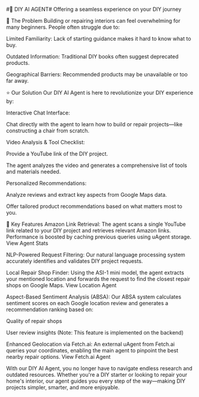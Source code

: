 #👷 DIY AI AGENT#
Offering a seamless experience on your DIY journey

🚨 The Problem
Building or repairing interiors can feel overwhelming for many beginners. People often struggle due to:

Limited Familiarity: Lack of starting guidance makes it hard to know what to buy.

Outdated Information: Traditional DIY books often suggest deprecated products.

Geographical Barriers: Recommended products may be unavailable or too far away.

⭐️ Our Solution
Our DIY AI Agent is here to revolutionize your DIY experience by:

Interactive Chat Interface:

Chat directly with the agent to learn how to build or repair projects—like constructing a chair from scratch.

Video Analysis & Tool Checklist:

Provide a YouTube link of the DIY project.

The agent analyzes the video and generates a comprehensive list of tools and materials needed.

Personalized Recommendations:

Analyze reviews and extract key aspects from Google Maps data.

Offer tailored product recommendations based on what matters most to you.

👀 Key Features
Amazon Link Retrieval:
The agent scans a single YouTube link related to your DIY project and retrieves relevant Amazon links.
Performance is boosted by caching previous queries using uAgent storage.
View Agent Stats

NLP-Powered Request Filtering:
Our natural language processing system accurately identifies and validates DIY project requests.

Local Repair Shop Finder:
Using the ASI-1 mini model, the agent extracts your mentioned location and forwards the request to find the closest repair shops on Google Maps.
View Location Agent

Aspect-Based Sentiment Analysis (ABSA):
Our ABSA system calculates sentiment scores on each Google location review and generates a recommendation ranking based on:

Quality of repair shops

User review insights
(Note: This feature is implemented on the backend)

Enhanced Geolocation via Fetch.ai:
An external uAgent from Fetch.ai queries your coordinates, enabling the main agent to pinpoint the best nearby repair options.
View Fetch.ai Agent

With our DIY AI Agent, you no longer have to navigate endless research and outdated resources. Whether you're a DIY starter or looking to repair your home's interior, our agent guides you every step of the way—making DIY projects simpler, smarter, and more enjoyable.
